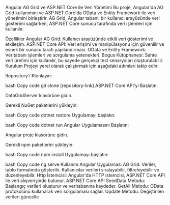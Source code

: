 Angular AG Grid ve ASP.NET Core ile Veri Yönetimi
Bu proje, Angular'da AG Grid kullanımını ve ASP.NET Core'da OData ve Entity Framework ile veri yönetimini birleştirir. AG Grid, Angular tabanlı bir kullanıcı arayüzünde veri gösterimi sağlarken, ASP.NET Core sunucu tarafında veri işlemleri için kullanılır.

Özellikler
Angular AG Grid: Kullanıcı arayüzünde etkili veri gösterimi ve etkileşim.
ASP.NET Core API: Veri erişimi ve manipülasyonu için güvenilir ve esnek bir sunucu tarafı yapılandırması.
OData ve Entity Framework: Veritabanı işlemleri ve sorgulama yetenekleri.
Bogus Kütüphanesi: Sahte veri üretimi için kullanılır, bu sayede gerçekçi test senaryoları oluşturulabilir.
Kurulum
Projeyi yerel olarak çalıştırmak için aşağıdaki adımları takip edin:

Repository'i Klonlayın:

bash
Copy code
git clone [repository-link]
ASP.NET Core API'yi Başlatın:

DataGridServer klasörüne gidin.

Gerekli NuGet paketlerini yükleyin:

bash
Copy code
dotnet restore
Uygulamayı başlatın:

bash
Copy code
dotnet run
Angular Uygulamasını Başlatın:

Angular proje klasörüne gidin.

Gerekli npm paketlerini yükleyin:

bash
Copy code
npm install
Uygulamayı başlatın:

bash
Copy code
ng serve
Kullanım
Angular Uygulaması
AG Grid: Veriler, tablo formatında gösterilir. Kullanıcılar verileri sıralayabilir, filtreleyebilir ve düzenleyebilir.
Http İstemcisi: Angular'da HTTP istemcisi, ASP.NET Core API ile veri alışverişinde bulunur.
ASP.NET Core API
SeedData Metodu: Başlangıç verileri oluşturur ve veritabanına kaydeder.
GetAll Metodu: OData protokolünü kullanarak veri sorgulaması sağlar.
Update Metodu: Değiştirilen verileri güncelle

